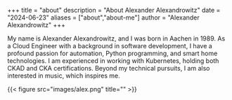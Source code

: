 +++
title = "about"
description = "About Alexander Alexandrowitz"
date = "2024-06-23"
aliases = ["about","about-me"]
author = "Alexander Alexandrowitz"
+++

My name is Alexander Alexandrowitz, and I was born in Aachen in 1989. As a Cloud Engineer with a background in software development, I have a profound passion for automation, Python programming, and smart home technologies. I am experienced in working with Kubernetes, holding both CKAD and CKA certifications.
Beyond my technical pursuits, I am also interested in music, which inspires me.

{{< figure src="images/alex.png" title="" >}}